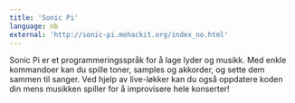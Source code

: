 ```yaml
---
title: 'Sonic Pi'
language: nb
external: 'http://sonic-pi.mehackit.org/index_no.html'
---
```


Sonic Pi er et programmeringsspråk for å lage lyder og musikk. Med enkle
kommandoer kan du spille toner, samples og akkorder, og sette dem sammen til
sanger. Ved hjelp av live-løkker kan du også oppdatere koden din mens musikken
spiller for å improvisere hele konserter!
